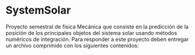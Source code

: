 # SystemSolar

Proyecto semestral de física Mecánica que consiste en la predicción de la posición de los principales objetos del sistema solar usando métodos numéricos de integración. Para responder a este proyecto deben entregar un archivo comprimido con los siguientes contenidos: